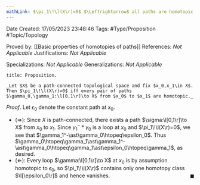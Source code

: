 ```yaml
---
mathLink: $\pi_1\!\l(X\r)=0$ $\Leftrightarrow$ all paths are homotopic
---
```


<div class="topSpace"></div>

Date Created: 17/05/2023 23:48:46
Tags: #Type/Proposition #Topic/Topology

Proved by: [[Basic properties of homotopies of paths]]
References: _Not Applicable_
Justifications: _Not Applicable_

Specializations: _Not Applicable_
Generalizations: _Not Applicable_

``` ad-Proposition
title: Proposition.

_Let $X$ be a path-connected topological space and fix $x_0,x_1\in X$. Then $\pi_1\!\l(X\r)=0$ iff every pair of paths $\gamma_0,\gamma_1:\l[0,1\r]\to X$ from $x_0$ to $x_1$ are homotopic._

```

_Proof_. Let $\epsilon_0$ denote the constant path at $x_0$.
* ($\Rightarrow$): Since $X$ is path-connected, there exists a path $\sigma:\l[0,1\r]\to X$ from $x_0$ to $x_1$. Since $\gamma_1^-\ast\gamma_0$ is a loop at $x_0$ and $\pi_1\!\l(X\r)=0$, we see that $\gamma_1^-\ast\gamma_0\htopeq\epsilon_0$. Thus $\gamma_0\htopeq\gamma_1\ast\gamma_1^-\ast\gamma_0\htopeq\gamma_1\ast\epsilon_0\htopeq\gamma_1$, as desired.
* ($\Leftarrow$): Every loop $\gamma:\l[0,1\r]\to X$ at $x_0$ is by assumption homotopic to $\epsilon_0$, so $\pi_1\!\l(X\r)$ contains only one homotopy class $\l[\epsilon_0\r]$ and hence vanishes.<span style="float:right;">$\blacksquare$</span>
